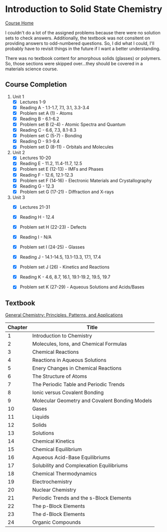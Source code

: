 # Introduction to Solid State Chemistry

[Course Home](https://ocw.mit.edu/courses/materials-science-and-engineering/3-091-introduction-to-solid-state-chemistry-fall-2018/)

I couldn't do a lot of the assigned problems because there were no solution sets to check answers.
Additionally, the textbook was not consitent on providing answers to odd-numbered questions.
So, I did what I could, I'll probably have to revisit things in the future if I want a better understanding.

There was no textbook content for amorphous solids (glasses) or polymers.
So, those sections were skipped over...they should be covered in a materials science course.


## Course Completion
1. Unit 1
   - [x] Lectures 1-9
   - [x] Reading A - 1.1-1.7, 7.1, 3.1, 3.3-3.4
   - [x] Problem set A (1) - Atoms
   - [x] Reading B - 6.1-6.2
   - [x] Problem set B (2-4) - Atomic Spectra and Quantum
   - [x] Reading C - 6.6, 7.3, 8.1-8.3
   - [x] Problem set C (5-7) - Bonding
   - [x] Reading D - 9.1-9.4
   - [x] Problem set D (8-11) - Orbitals and Molecules
2. Unit 2
   - [x] Lectures 10-20
   - [x] Reading E - 11.2, 11.4-11.7, 12.5
   - [x] Problem set E (12-13) - IMFs and Phases
   - [x] Reading F - 12.6, 12.1-12.3
   - [x] Problem set F (14-16) - Electronic Materials and Crystallography
   - [x] Reading G - 12.3
   - [x] Problem set G (17-21) - Diffraction and X-rays
3. Unit 3
   - [x] Lectures 21-31
   - [x] Reading H - 12.4
   - [x] Problem set H (22-23) - Defects
   - [x] Reading I - N/A
   - [x] Problem set I (24-25) - Glasses
   - [x] Reading J - 14.1-14.5, 13.1-13.3, 17.1, 17.4
   - [x] Problem set J (26) - Kinetics and Reactions
   - [x] Reading K - 4.6, 8.7, 16.1, 19.1-19.2, 19.5, 19.7
   - [x] Problem set K (27-29) - Aqueous Solutions and Acids/Bases


## Textbook
[General Chemistry: Principles, Patterns, and Applications](https://saylordotorg.github.io/text_general-chemistry-principles-patterns-and-applications-v1.0/index.html)

| Chapter | Title |
| ---- | ---- | 
| 1 | Introduction to Chemistry |
| 2 | Molecules, Ions, and Chemical Formulas |
| 3 | Chemical Reactions |
| 4 | Reactions in Aqueous Solutions |
| 5 | Enery Changes in Chemical Reactions |
| 6 | The Structure of Atoms |
| 7 | The Periodic Table and Periodic Trends |
| 8 | Ionic versus Covalent Bonding |
| 9 | Molecular Geometry and Covalent Bonding Models |
| 10 | Gases |
| 11 | Liquids |
| 12 | Solids |
| 13 | Solutions |
| 14 | Chemical Kinetics |
| 15 | Chemical Equilibrium |
| 16 | Aqueous Acid-Base Equilibriums |
| 17 | Solubility and Complexation Equilibriums |
| 18 | Chemical Thermodynamics |
| 19 | Electrochemistry |
| 20 | Nuclear Chemistry |
| 21 | Periodic Trends and the s-Block Elements |
| 22 | The p-Block Elements |
| 23 | The d-Block Elements |
| 24 | Organic Compounds |